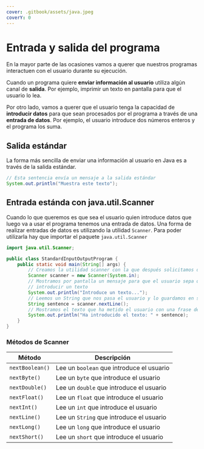 ```yaml
---
cover: .gitbook/assets/java.jpeg
coverY: 0
---
```


# Entrada y salida del programa

En la mayor parte de las ocasiones vamos a querer que nuestros programas interactuen con el usuario durante su ejecución.​

Cuando un programa quiere **enviar información al usuario** utiliza algún canal de **salida**. Por ejemplo, imprimir un texto en pantalla para que el usuario lo lea.​

Por otro lado, vamos a querer que el usuario tenga la capacidad de **introducir datos** para que sean procesados por el programa a través de una **entrada de datos**. Por ejemplo, el  usuario introduce dos números enteros y el programa los suma.

## Salida estándar

La forma más sencilla de enviar una información al usuario en Java es a través de la salida estándar.​

```java
// Esta sentencia envía un mensaje a la salida estándar
System.out.println("Muestra este texto");
```

## ​Entrada estánda con java.util.Scanner

Cuando lo que queremos es que sea el usuario quien introduce datos que luego va a usar el programa tenemos una entrada de datos.​ Una forma de realizar entradas de datos es utilizando la utilidad `Scanner`.​ Para poder utilizarla hay que importar el paquete `java.util.Scanner​`

```java
import java.util.Scanner;

public class StandardInputOutputProgram {
    public static void main(String[] args) {
        // Creamos la utilidad scanner con la que después solicitamos datos al usuario
        Scanner scanner = new Scanner(System.in);
        // Mostramos por pantalla un mensaje para que el usuario sepa que debe
        // introducir un texto
        System.out.println("Introduce un texto...");
        // Leemos un String que nos pasa el usuario y lo guardamos en sentence
        String sentence = scanner.nextLine();
        // Mostramos el texto que ha metido el usuario con una frase delante
        System.out.println("Ha introducido el texto: " + sentence);
    }
}

```

### Métodos de Scanner

| Método          | Descripción                               |
| --------------- | ----------------------------------------- |
| `nextBoolean()` | Lee un `boolean` que introduce el usuario |
| `nextByte()`    | Lee un `byte` que introduce el usuario    |
| `nextDouble()`  | Lee un `double` que introduce el usuario  |
| `nextFloat()`   | Lee un `float` que introduce el usuario   |
| `nextInt()`     | Lee un `int` que introduce el usuario     |
| `nextLine()`    | Lee un `String` que introduce el usuario  |
| `nextLong()`    | Lee un `long` que introduce el usuario    |
| `nextShort()`   | Lee un `short` que introduce el usuario   |

